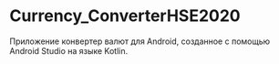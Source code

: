 # Currency_ConverterHSE2020
Приложение конвертер валют для Android, созданное с помощью Android Studio на языке Kotlin.
